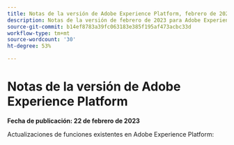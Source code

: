 ```yaml
---
title: Notas de la versión de Adobe Experience Platform, febrero de 2023
description: Notas de la versión de febrero de 2023 para Adobe Experience Platform.
source-git-commit: b14ef8783a39fc063183e385f195af473acbc33d
workflow-type: tm+mt
source-wordcount: '30'
ht-degree: 53%

---
```


# Notas de la versión de Adobe Experience Platform

**Fecha de publicación: 22 de febrero de 2023**

Actualizaciones de funciones existentes en Adobe Experience Platform:

